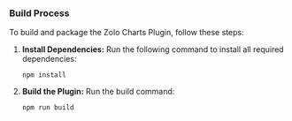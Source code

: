 ### Build Process

To build and package the Zolo Charts Plugin, follow these steps:

1. **Install Dependencies:**
   Run the following command to install all required dependencies:
   ```
   npm install
   ```

2. **Build the Plugin:**
   Run the build command:
   ```
   npm run build
   ```
